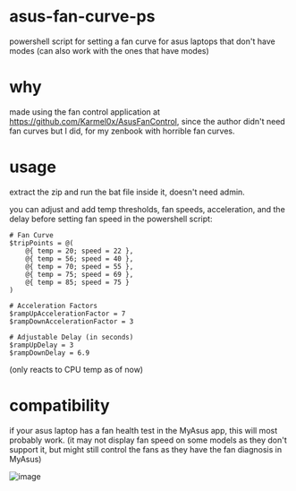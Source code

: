 # asus-fan-curve-ps
powershell script for setting a fan curve for asus laptops that don't have modes (can also work with the ones that have modes)

# why
made using the fan control application at https://github.com/Karmel0x/AsusFanControl, since the author didn't need 
fan curves but I did, for my zenbook with horrible fan curves. 

# usage
extract the zip and run the bat file inside it, doesn't need admin.

you can adjust and add temp thresholds, fan speeds, acceleration, and the delay before setting fan speed in the powershell script:
```
# Fan Curve
$tripPoints = @(
    @{ temp = 20; speed = 22 },
    @{ temp = 56; speed = 40 },
    @{ temp = 70; speed = 55 },
    @{ temp = 75; speed = 69 },
    @{ temp = 85; speed = 75 }
)

# Acceleration Factors
$rampUpAccelerationFactor = 7
$rampDownAccelerationFactor = 3

# Adjustable Delay (in seconds)
$rampUpDelay = 3
$rampDownDelay = 6.9
```

(only reacts to CPU temp as of now)

# compatibility
if your asus laptop has a fan health test in the MyAsus app, this will most probably work. (it may not display fan speed on some models as they don't support it, but might still control the fans as they have the fan diagnosis in MyAsus)

![image](https://github.com/Undervoltologist/asus-fan-curve-ps/assets/93976452/1cbdc530-a477-4210-991e-a4efed3daaed)
